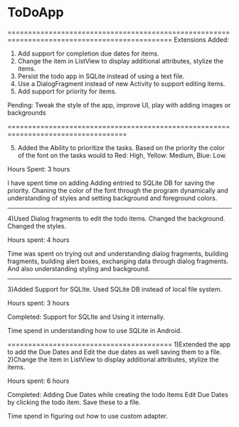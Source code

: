 ToDoApp
=======
==============================================================================================
Extensions Added:
  1. Add support for completion due dates for items. 
  2. Change the item in ListView to display additional attributes, stylize the items.
  3. Persist the todo app in SQLite instead of using a text file.
  4. Use a DialogFragment instead of new Activity to support editing items.
  5. Add support for priority for items. 
  
Pending:
  Tweak the style of the app, improve UI, play with adding images or backgrounds
  
===================================================================================

5)  Added the Ability to prioritize the tasks. Based on the priority the color of the font on the tasks would to Red: High, Yellow: Medium, Blue: Low.

Hours Spent: 3 hours

I have spent time on adding Adding entried to SQLite DB for saving the priority. Chaning the color of the font through the program dynamically and understanding of styles and setting background and foreground colors.

----------------------------------------------------------------------------------------

4)Used Dialog fragments to edit the todo items. Changed the background. Changed the styles. 

Hours spent: 4 hours

Time was spent on trying out and understanding dialog fragments, building fragments, building alert boxes, exchanging data through dialog fragments. And also understanding styling and background.

---------------------------------------------------

3)Added Support for SQLIte. Used SQLite DB instead of local file system.

Hours spent: 3 hours

Completed:
Support for SQLIte and Using it internally.

Time spend in understanding how to use SQLite in Android.

========================================
1)Extended the app to add the Due Dates and Edit the due dates as well saving them to a file.  
2)Change the item in ListView to display additional attributes, stylize the items.

Hours spent: 6 hours

Completed:
Adding Due Dates while creating the todo Items
Edit Due Dates by clicking the todo item.
Save these to a file.

Time spend in figuring out how to use custom adapter.

